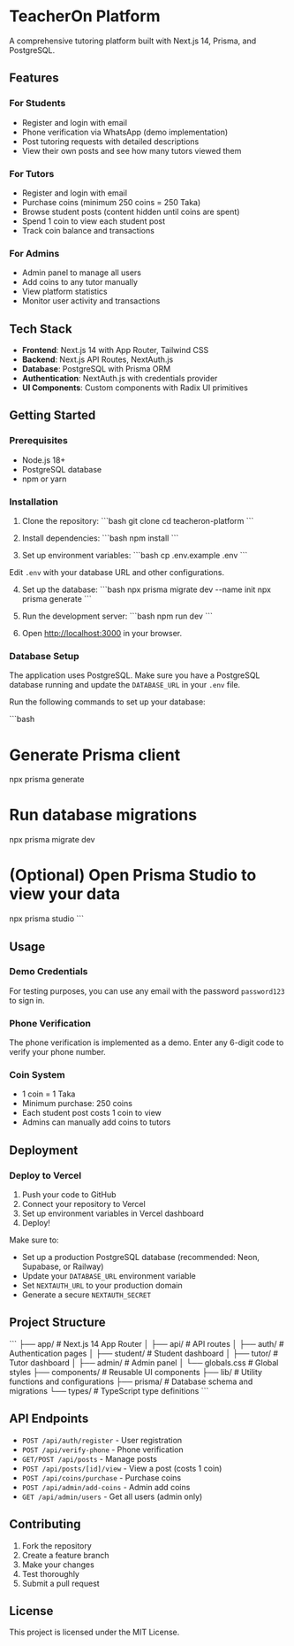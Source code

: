 # TeacherOn Platform

A comprehensive tutoring platform built with Next.js 14, Prisma, and PostgreSQL.

## Features

### For Students
- Register and login with email
- Phone verification via WhatsApp (demo implementation)
- Post tutoring requests with detailed descriptions
- View their own posts and see how many tutors viewed them

### For Tutors
- Register and login with email
- Purchase coins (minimum 250 coins = 250 Taka)
- Browse student posts (content hidden until coins are spent)
- Spend 1 coin to view each student post
- Track coin balance and transactions

### For Admins
- Admin panel to manage all users
- Add coins to any tutor manually
- View platform statistics
- Monitor user activity and transactions

## Tech Stack

- **Frontend**: Next.js 14 with App Router, Tailwind CSS
- **Backend**: Next.js API Routes, NextAuth.js
- **Database**: PostgreSQL with Prisma ORM
- **Authentication**: NextAuth.js with credentials provider
- **UI Components**: Custom components with Radix UI primitives

## Getting Started

### Prerequisites
- Node.js 18+ 
- PostgreSQL database
- npm or yarn

### Installation

1. Clone the repository:
\`\`\`bash
git clone <repository-url>
cd teacheron-platform
\`\`\`

2. Install dependencies:
\`\`\`bash
npm install
\`\`\`

3. Set up environment variables:
\`\`\`bash
cp .env.example .env
\`\`\`

Edit `.env` with your database URL and other configurations.

4. Set up the database:
\`\`\`bash
npx prisma migrate dev --name init
npx prisma generate
\`\`\`

5. Run the development server:
\`\`\`bash
npm run dev
\`\`\`

6. Open [http://localhost:3000](http://localhost:3000) in your browser.

### Database Setup

The application uses PostgreSQL. Make sure you have a PostgreSQL database running and update the `DATABASE_URL` in your `.env` file.

Run the following commands to set up your database:

\`\`\`bash
# Generate Prisma client
npx prisma generate

# Run database migrations
npx prisma migrate dev

# (Optional) Open Prisma Studio to view your data
npx prisma studio
\`\`\`

## Usage

### Demo Credentials
For testing purposes, you can use any email with the password `password123` to sign in.

### Phone Verification
The phone verification is implemented as a demo. Enter any 6-digit code to verify your phone number.

### Coin System
- 1 coin = 1 Taka
- Minimum purchase: 250 coins
- Each student post costs 1 coin to view
- Admins can manually add coins to tutors

## Deployment

### Deploy to Vercel

1. Push your code to GitHub
2. Connect your repository to Vercel
3. Set up environment variables in Vercel dashboard
4. Deploy!

Make sure to:
- Set up a production PostgreSQL database (recommended: Neon, Supabase, or Railway)
- Update your `DATABASE_URL` environment variable
- Set `NEXTAUTH_URL` to your production domain
- Generate a secure `NEXTAUTH_SECRET`

## Project Structure

\`\`\`
├── app/                    # Next.js 14 App Router
│   ├── api/               # API routes
│   ├── auth/              # Authentication pages
│   ├── student/           # Student dashboard
│   ├── tutor/             # Tutor dashboard
│   ├── admin/             # Admin panel
│   └── globals.css        # Global styles
├── components/            # Reusable UI components
├── lib/                   # Utility functions and configurations
├── prisma/               # Database schema and migrations
└── types/                # TypeScript type definitions
\`\`\`

## API Endpoints

- `POST /api/auth/register` - User registration
- `POST /api/verify-phone` - Phone verification
- `GET/POST /api/posts` - Manage posts
- `POST /api/posts/[id]/view` - View a post (costs 1 coin)
- `POST /api/coins/purchase` - Purchase coins
- `POST /api/admin/add-coins` - Admin add coins
- `GET /api/admin/users` - Get all users (admin only)

## Contributing

1. Fork the repository
2. Create a feature branch
3. Make your changes
4. Test thoroughly
5. Submit a pull request

## License

This project is licensed under the MIT License.
